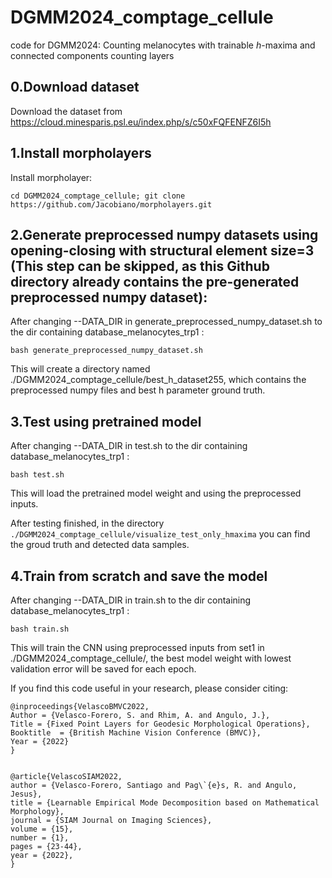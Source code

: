 # DGMM2024_comptage_cellule
code for DGMM2024: Counting melanocytes with trainable $h$-maxima and connected components counting layers

## 0.Download dataset
Download the dataset from https://cloud.minesparis.psl.eu/index.php/s/c50xFQFENFZ6I5h

## 1.Install morpholayers
Install morpholayer: 
```
cd DGMM2024_comptage_cellule; git clone https://github.com/Jacobiano/morpholayers.git
```

## 2.Generate preprocessed numpy datasets using opening-closing with structural element size=3 (This step can be skipped, as this Github directory already contains the pre-generated preprocessed numpy dataset):

After changing --DATA_DIR in generate_preprocessed_numpy_dataset.sh to the dir containing database_melanocytes_trp1 :
```
bash generate_preprocessed_numpy_dataset.sh
```
This will create a directory named ./DGMM2024_comptage_cellule/best_h_dataset255, which contains the preprocessed numpy files and best h parameter ground truth.

## 3.Test using pretrained model

After changing --DATA_DIR in test.sh to the dir containing database_melanocytes_trp1 :

```bash test.sh```  

This will load the pretrained model weight and using the preprocessed inputs. 

After testing finished, in the directory ```./DGMM2024_comptage_cellule/visualize_test_only_hmaxima``` you can find the groud truth and detected data samples.

## 4.Train from scratch and save the model

After changing --DATA_DIR in train.sh to the dir containing database_melanocytes_trp1 :

```bash train.sh```  

This will train the CNN using preprocessed inputs from set1 in ./DGMM2024_comptage_cellule/, the best model weight with lowest validation error will be saved for each epoch.

If you find this code useful in your research, please consider citing:

    @inproceedings{VelascoBMVC2022,
    Author = {Velasco-Forero, S. and Rhim, A. and Angulo, J.},
    Title = {Fixed Point Layers for Geodesic Morphological Operations},
    Booktitle  = {British Machine Vision Conference (BMVC)},
    Year = {2022}
    }


    @article{VelascoSIAM2022,
    author = {Velasco-Forero, Santiago and Pag\`{e}s, R. and Angulo, Jesus},
    title = {Learnable Empirical Mode Decomposition based on Mathematical Morphology},
    journal = {SIAM Journal on Imaging Sciences},
    volume = {15},
    number = {1},
    pages = {23-44},
    year = {2022},
    }
